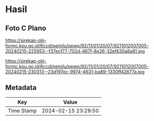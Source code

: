 # Hasil

## Foto C Plano

https://sirekap-obj-formc.kpu.go.id/6ccd/pemilu/ppwp/92/11/01/20/07/9211012007005-20240215-225953--f37ecf77-702d-467f-8e26-32ef430a8a81.jpg

https://sirekap-obj-formc.kpu.go.id/6ccd/pemilu/ppwp/92/11/01/20/07/9211012007005-20240215-230313--23d197ec-9974-4631-ba89-1330ff42677a.jpg


## Metadata

| Key        | Value               |
| ---------- | ------------------- |
| Time Stamp | 2024-02-15 23:29:50 |



